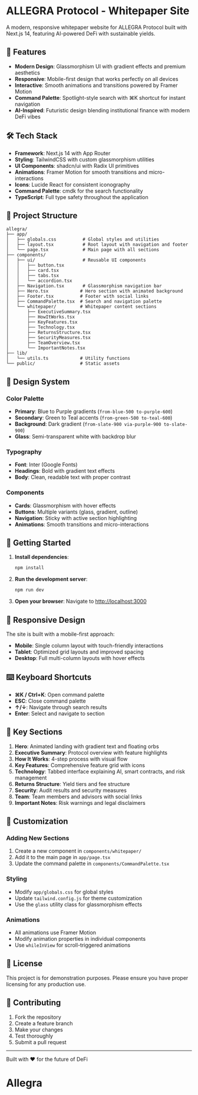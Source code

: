 # ALLEGRA Protocol - Whitepaper Site

A modern, responsive whitepaper website for ALLEGRA Protocol built with Next.js 14, featuring AI-powered DeFi with sustainable yields.

## 🚀 Features

- **Modern Design**: Glassmorphism UI with gradient effects and premium aesthetics
- **Responsive**: Mobile-first design that works perfectly on all devices
- **Interactive**: Smooth animations and transitions powered by Framer Motion
- **Command Palette**: Spotlight-style search with ⌘K shortcut for instant navigation
- **AI-Inspired**: Futuristic design blending institutional finance with modern DeFi vibes

## 🛠️ Tech Stack

- **Framework**: Next.js 14 with App Router
- **Styling**: TailwindCSS with custom glassmorphism utilities
- **UI Components**: shadcn/ui with Radix UI primitives
- **Animations**: Framer Motion for smooth transitions and micro-interactions
- **Icons**: Lucide React for consistent iconography
- **Command Palette**: cmdk for the search functionality
- **TypeScript**: Full type safety throughout the application

## 📁 Project Structure

```
allegra/
├── app/
│   ├── globals.css          # Global styles and utilities
│   ├── layout.tsx           # Root layout with navigation and footer
│   └── page.tsx             # Main page with all sections
├── components/
│   ├── ui/                  # Reusable UI components
│   │   ├── button.tsx
│   │   ├── card.tsx
│   │   ├── tabs.tsx
│   │   └── accordion.tsx
│   ├── Navigation.tsx       # Glassmorphism navigation bar
│   ├── Hero.tsx            # Hero section with animated background
│   ├── Footer.tsx          # Footer with social links
│   ├── CommandPalette.tsx  # Search and navigation palette
│   └── whitepaper/         # Whitepaper content sections
│       ├── ExecutiveSummary.tsx
│       ├── HowItWorks.tsx
│       ├── KeyFeatures.tsx
│       ├── Technology.tsx
│       ├── ReturnsStructure.tsx
│       ├── SecurityMeasures.tsx
│       ├── TeamOverview.tsx
│       └── ImportantNotes.tsx
├── lib/
│   └── utils.ts            # Utility functions
└── public/                 # Static assets
```

## 🎨 Design System

### Color Palette
- **Primary**: Blue to Purple gradients (`from-blue-500 to-purple-600`)
- **Secondary**: Green to Teal accents (`from-green-500 to-teal-600`)
- **Background**: Dark gradient (`from-slate-900 via-purple-900 to-slate-900`)
- **Glass**: Semi-transparent white with backdrop blur

### Typography
- **Font**: Inter (Google Fonts)
- **Headings**: Bold with gradient text effects
- **Body**: Clean, readable text with proper contrast

### Components
- **Cards**: Glassmorphism with hover effects
- **Buttons**: Multiple variants (glass, gradient, outline)
- **Navigation**: Sticky with active section highlighting
- **Animations**: Smooth transitions and micro-interactions

## 🚀 Getting Started

1. **Install dependencies**:
   ```bash
   npm install
   ```

2. **Run the development server**:
   ```bash
   npm run dev
   ```

3. **Open your browser**:
   Navigate to [http://localhost:3000](http://localhost:3000)

## 📱 Responsive Design

The site is built with a mobile-first approach:

- **Mobile**: Single column layout with touch-friendly interactions
- **Tablet**: Optimized grid layouts and improved spacing
- **Desktop**: Full multi-column layouts with hover effects

## ⌨️ Keyboard Shortcuts

- **⌘K / Ctrl+K**: Open command palette
- **ESC**: Close command palette
- **↑/↓**: Navigate through search results
- **Enter**: Select and navigate to section

## 🎯 Key Sections

1. **Hero**: Animated landing with gradient text and floating orbs
2. **Executive Summary**: Protocol overview with feature highlights
3. **How It Works**: 4-step process with visual flow
4. **Key Features**: Comprehensive feature grid with icons
5. **Technology**: Tabbed interface explaining AI, smart contracts, and risk management
6. **Returns Structure**: Yield tiers and fee structure
7. **Security**: Audit results and security measures
8. **Team**: Team members and advisors with social links
9. **Important Notes**: Risk warnings and legal disclaimers

## 🔧 Customization

### Adding New Sections
1. Create a new component in `components/whitepaper/`
2. Add it to the main page in `app/page.tsx`
3. Update the command palette in `components/CommandPalette.tsx`

### Styling
- Modify `app/globals.css` for global styles
- Update `tailwind.config.js` for theme customization
- Use the `glass` utility class for glassmorphism effects

### Animations
- All animations use Framer Motion
- Modify animation properties in individual components
- Use `whileInView` for scroll-triggered animations

## 📄 License

This project is for demonstration purposes. Please ensure you have proper licensing for any production use.

## 🤝 Contributing

1. Fork the repository
2. Create a feature branch
3. Make your changes
4. Test thoroughly
5. Submit a pull request

---

Built with ❤️ for the future of DeFi
# Allegra
